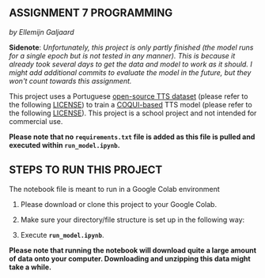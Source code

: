 ASSIGNMENT 7 PROGRAMMING
----------------------------
*by Ellemijn Galjaard*

**Sidenote**: *Unfortunately, this project is only partly finished (the model runs for a single epoch but is not tested in any manner). This is because it already took several days to get the data and model to work as it should. I might add additional commits to evaluate the model in the future, but they won't count towards this assignment.*

This project uses a Portuguese [open-source TTS dataset](https://github.com/Edresson/TTS-Portuguese-Corpus) (please refer to the following [LICENSE](https://github.com/Edresson/TTS-Portuguese-Corpus/blob/master/LICENSE)) to train a [COQUI-based](https://github.com/coqui-ai/TTS) TTS model (please refer to the following [LICENSE](https://github.com/coqui-ai/TTS/blob/dev/LICENSE.txt)). This project is a school project and not intended for commercial use.

**Please note that no ``requirements.txt`` file is added as this file is pulled and executed within ``run_model.ipynb``.**

STEPS TO RUN THIS PROJECT
-----------------------------

The notebook file is meant to run in a Google Colab environment

1. Please download or clone this project to your Google Colab.

2. Make sure your directory/file structure is set up in the following way:

3. Execute **``run_model.ipynb``**.

**Please note that running the notebook will download quite a large amount of data onto your computer. Downloading and unzipping this data might take a while.**

